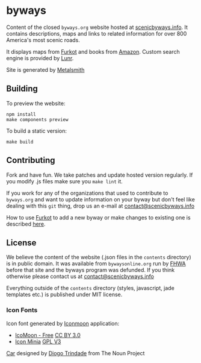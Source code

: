 # byways

Content of the closed `byways.org` website hosted at [scenicbyways.info]. It contains descriptions,
maps and links to related information for over 800 America's most scenic roads.

It displays maps from [Furkot] and books from [Amazon].
Custom search engine is provided by [Lunr].

Site is generated by [Metalsmith]

## Building

To preview the website:

    npm install
    make components preview

To build a static version:

    make build


## Contributing

Fork and have fun. We take patches and update hosted version regularly.
If you modify .js files make sure you `make lint` it.

If you work for any of the organizations that used to contribute to `byways.org` and want to update
information on your byway but don't feel like dealing with this `git` thing, drop us an e-mail at
[contact@scenicbyways.info]

How to use [Furkot] to add a new byway or make changes to existing one is described [here][contribute].

## License

We believe the content of the website (.json files in the `contents` directory) is in public domain.
It was available from `bywaysonline.org` run by [FHWA] before that site and the byways program was
defunded. If you think otherwise please contact us at [contact@scenicbyways.info]

Everything outside of the `contents` directory (styles, javascript, jade templates etc.) is
published under MIT license.

### Icon Fonts

Icon font generated by [Iconmoon] application:

* [IcoMoon - Free](https://icomoon.io/) [CC BY 3.0](https://creativecommons.org/licenses/by/3.0/)
* [Icon Minia](https://dribbble.com/shots/598215-Icon-Minia-139-Vector-Icons) [GPL V3](https://www.gnu.org/licenses/gpl-3.0.html)

[Car][car.icon] designed by [Diogo Trindade][car.author] from The Noun Project

[scenicbyways.info]: https://scenicbyways.info
[FHWA]: https://highways.dot.gov/ (Federal Highway Administration)
[contact@scenicbyways.info]: mailto://contact@scenicbyways.info
[Furkot]: https://trips.furkot.com (Road trip planner)
[Amazon]: https://www.amazon.com
[Lunr]: https://lunrjs.com/
[Metalsmith]: https://metalsmith.io/
[Iconmoon]: https://icomoon.io
[car.icon]: https://www.behance.net/gallery/10967271/Dots-Collection/modules/208724921
[car.author]: https://www.behance.net/diogotrindade
[contribute]: https://help.furkot.com/how-to/improve-content#contribute-byway
